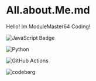 # All.about.Me.md
Hello! Im ModuleMaster64
Coding!


![JavaScript Badge](https://img.shields.io/badge/javascript-%23323330.svg?style=for-the-badge&logo=javascript&logoColor=%23F7DF1E)

![Python](https://img.shields.io/badge/Python-3776AB?style=for-the-badge&logo=python&logoColor=white)

![GitHub Actions](https://img.shields.io/badge/GitHub_Actions-2088FF?style=for-the-badge&logo=github-actions&logoColor=white)

![codeberg](https://github.com/user-attachments/assets/a83b433e-5a5a-49e3-8e26-303a08fb3804)

